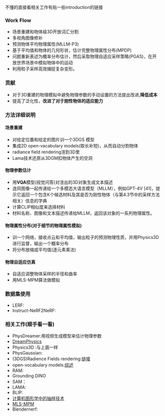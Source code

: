 不懂的直接看相关工作有贴一些introduction的链接

### Work Flow
* 场景重建和物体级3D开放词汇分割
* 多视角图像修补
* 预测物体平均物理属性(MLLM-P3)
* 基于平均值和物体的几何形状，估计完整物理属性分布(MPDP)
* 问题重新表述为概率分布估计，然后采取物理自适应采样策略(PGAS)，在开放世界场景中模拟物体中的运动
* 利用粒子采样高效捕捉复杂变形。
### 贡献
* 对于3D重建的物理模拟中避免物理参数的手动设置的方法提出改进,**降低成本**
* 提高了泛化性，**改进了对于刚性物体的适应能力**
### 方法详细说明
#### 场景重建
* 对给定位置和给定的图片训一个3DGS 模型
* 集成2D open-vacabulary models(取长补短)，从而自动分割物体
* radiance field rendering渲到3D里
* Lama技术还原从3DGM扣物体产生的空洞
#### 物理参数估计
* 用**VQA**模型(视觉问答)对渲出的3D对象生成文本描述
* 连同图像一起传递给一个多模态大语言模型（MLLM），例如GPT-4V [41]，提示它返回一个包含K个候选材料及其是否为刚性物体（与第4.3节中的采样方法相关）信息的字典
* 计算CLIP相似度来选择材料
* 材料名称、图像和文本描述传递给MLLM，返回该对象的一系列物理属性。
#### 物理属性分布(对于细节的物理属性模拟)
* 训一个网络，接收点云和平均值，输出粒子的预测物理性质，并用Physics3D进行监督，输出一个概率分布
* 将分布放缩成平均值(逐元素乘法)
#### 物理自适应仿真
* 自适应调整物体采样的半径和曲率
* 用MLS-MPM算法做模拟
  
### 数据集使用
* LERF:
* Instruct-NeRF2NeRF:
### 相关工作(顺手看一看)
* PhysDreamer:用视频生成模型来估计物理参数
* [DreamPhysics]()
* Physics3D :与上面一样
* PhysGaussian:
* (3DGS)Radience Fields rendering:[链接](https://zhuanlan.zhihu.com/p/12633430919)
* open-vocabulary models:[综述](https://github.com/jianzongwu/Awesome-Open-Vocabulary)
* RAM:
* Grounding DINO
* SAM：
* LAMA:
* BLIP:
* [计算机图形学中的抽样技术](https://zhuanlan.zhihu.com/p/433247664)
* [MLS-MPM](https://github.com/yuanming-hu/taichi_mpm)
* Blendernerf: